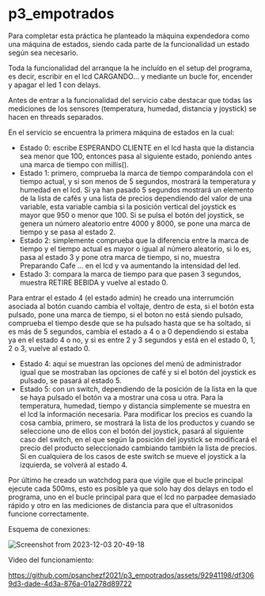 # p3_empotrados

Para completar esta práctica he planteado la máquina expendedora como una máquina de estados, siendo cada parte de la funcionalidad un estado según sea necesario.

Toda la funcionalidad del arranque la he incluído en el setup del programa, es decir, escribir en el lcd CARGANDO... y mediante un bucle for, encender y apagar el led 1 con delays.

Antes de entrar a la funcionalidad del servicio cabe destacar que todas las mediciones de los sensores (temperatura, humedad, distancia y joystick) se hacen en threads separados.

En el servicio se encuentra la primera máquina de estados en la cual:

- Estado 0: escribe ESPERANDO CLIENTE en el lcd hasta que la distancia sea menor que 100, entonces pasa al siguiente estado, poniendo antes una marca de tiempo con millis().
- Estado 1: primero, comprueba la marca de tiempo comparándola con el tiempo actual, y si son menos de 5 segundos, mostrará la temperatura y humedad en el lcd. Si ya han pasado 5 segundos mostrará un elemento de la lista de cafés y una lista de precios dependiendo del valor de una variable, esta variable cambia si la posición vertical del joystick es mayor que 950 o menor que 100. Si se pulsa el botón del joystick, se genera un número aleatorio entre 4000 y 8000, se pone una marca de tiempo y se pasa al estado 2.
- Estado 2: simplemente comprueba que la diferencia entre la marca de tiempo y el tiempo actual es mayor o igual al número aleatorio, si lo es, pasa al estado 3 y pone otra marca de tiempo, si no, muestra Preparando Cafe ... en el lcd y va aumentando la intensidad del led.
- Estado 3: compara la marca de tiempo para que pasen 3 segundos, muestra RETIRE BEBIDA y vuelve al estado 0.

Para entrar el estado 4 (el estado admin) he creado una interrumción asociada al botón cuando cambia el voltaje, dentro de esta, si el botón esta pulsado, pone una marca de tiempo, si el boton no está siendo pulsado, comprueba el tiempo desde que se ha pulsado hasta que se ha soltado, si es más de 5 segundos, cambia el estado a 4 o a 0 dependiendo si estaba ya en el estado 4 o no, y si es entre 2 y 3 segundos y está en el estado 0, 1, 2 o 3, vuelve al estado 0.

- Estado 4: aquí se muestran las opciones del menú de administrador igual que se mostraban las opciones de café y si el botón del joystick es pulsado, se pasará al estado 5.
- Estado 5: con un switch, dependiendo de la posición de la lista en la que se haya pulsado el botón va a mostrar una cosa u otra. Para la temperatura, humedad, tiempo y distancia simplemente se muestra en el lcd la información necesaria. Para modificar los precios es cuando la cosa cambia, primero, se mostrará la lista de los productos y cuando se seleccione uno de ellos con el botón del joystick, pasará al siguiente caso del switch, en el que según la posición del joystick se modificará el precio del producto seleccionado cambiando también la lista de precios. Si en cualquiera de los casos de este switch se mueve el joystick a la izquierda, se volverá al estado 4.

Por último he creado un watchdog para que vigile que el bucle principal ejecute cada 500ms, esto es posible ya que solo hay dos delays en todo el programa, uno en el bucle principal para que el lcd no parpadee demasiado rápido y otro en las mediciones de distancia para que el ultrasonidos funcione correctamente.

Esquema de conexiones:

![Screenshot from 2023-12-03 20-49-18](https://github.com/psanchezf2021/p3_empotrados/assets/92941198/ac9b9eb6-7afd-4bbe-86d6-592e6ff53e73)

Video del funcionamiento:

https://github.com/psanchezf2021/p3_empotrados/assets/92941198/df3069d3-dade-4d3a-876a-01a278d89722
